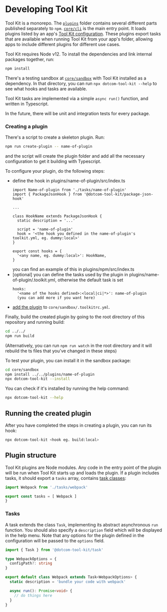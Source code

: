 # Developing Tool Kit

Tool Kit is a monorepo. The [`plugins`](/plugins) folder contains several different parts published separately to `npm`. [`core/cli`](/core/cli) is the main entry point. It loads plugins listed by an app's [Tool Kit configuration](#configuration). These plugins export tasks that are available when running Tool Kit from your app's folder, allowing apps to include different plugins for different use cases.

Tool Kit requires Node v12. To install the dependencies and link internal packages together, run:

```sh
npm install
```

There's a testing sandbox at [`core/sandbox`](/core/sandbox) with Tool Kit installed as a dependency. In that directory, you can run `npx dotcom-tool-kit --help` to see what hooks and tasks are available.

Tool Kit tasks are implemented via a simple `async run()` function, and written in Typescript.

In the future, there will be unit and integration tests for every package.

### Creating a plugin

There's a script to create a skeleton plugin. Run:

```sh
npm run create-plugin -- name-of-plugin
```

and the script will create the plugin folder and add all the necessary configuration to get it building with Typescript.


To configure your plugin, do the following steps:
- define the hook in plugins/name-of-plugin/src/index.ts
  ```
  import Name-of-plugin from './tasks/name-of-plugin'
  import { PackageJsonHook } from '@dotcom-tool-kit/package-json-hook'

  ...

  class HookName extends PackageJsonHook {
    static description = '...'

    script = 'name-of-plugin'
    hook = '<the hook you defined in the name-of-plugin's toolkit.yml, eg. dummy:local>'
  }

  export const hooks = {
    '<any name, eg. dummy:local>': HookName,
  }
  ```
  you can find an example of this in plugins/npm/src/index.ts
- [optional] you can define the tasks used by the plugin in plugins/name-of-plugin/.toolkit.yml, otherwise the default task is set
  ```
  hooks:
    '<name of the hooks defined>:<local|ci|*>': name-of-plugin
    (you can add more if you want here)
  ```
- [add the plugin](#plugins) to `core/sandbox/.toolkitrc.yml`.


Finally, build the created plugin by going to the root directory of this repository and running build:
```sh
cd ../../
npm run build
```
(Alternatively, you can run ```npm run watch``` in the root directory and it will rebuild the ts files that you've changed in these steps)

To test your plugin, you can install it in the sandbox package:

```sh
cd core/sandbox
npm install ../../plugins/name-of-plugin
npx dotcom-tool-kit --install
```

You can check if it's installed by running the help command:
```sh
npx dotcom-tool-kit --help
```
## Running the created plugin
After you have completed the steps in creating a plugin, you can run its hook:
```sh
npx dotcom-tool-kit <hook eg. build:local>
```
## Plugin structure

Tool Kit plugins are Node modules. Any code in the entry point of the plugin will be run when Tool Kit starts up and loads the plugin. If a plugin includes tasks, it should export a `tasks` array, contains [task classes](#tasks):

```typescript
import Webpack from './tasks/webpack'

export const tasks = [ Webpack ]
}
```

### Tasks

A task extends the class `Task`, implementing its abstract asynchronous `run` function. You should also specify a `description` field which will be displayed in the help menu. Note that any options for the plugin defined in the configuration will be passed to the `options` field.

```typescript
import { Task } from '@dotcom-tool-kit/task'

type WebpackOptions = {
  configPath?: string
}

export default class Webpack extends Task<WebpackOptions> {
  static description = 'bundle your code with webpack'

  async run(): Promise<void> {
    // do things here
  }
}
```
